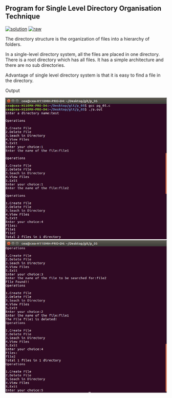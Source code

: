## Program for Single Level Directory Organisation Technique

[![solution](https://img.shields.io/badge/View-Solution-blue.svg?logo=appveyor&longCache=true&style=for-the-badge)](https://github.com/KTU-CSE/System-Software-lab/blob/master/cycle-2/p_05/pg_05.c)
[![raw](https://img.shields.io/badge/-raw-green.svg?logo=appveyor&longCache=true&style=for-the-badge )](https://github.com/KTU-CSE/System-Software-lab/raw/master/cycle-2/p_05/pg_05.c)

The directory structure is the organization of files into a hierarchy of folders.

In a single-level directory system, all the files are placed in one directory.
There is a root directory which has all files. 
It has a simple architecture and there are no sub directories. 

Advantage of single level directory system is that it is easy to find a file in the directory.

Output

![output_img](/out_img/p_05_out-1.jpg)
![output_img](/out_img/p_05_out-2.jpg)
